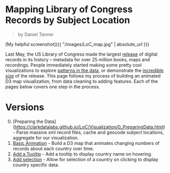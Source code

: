 # Mapping Library of Congress Records by Subject Location

> by Daniel Tanner


[My helpful screenshot]({{ "/images/LoC_map.jpg" | absolute_url }})



Last May, the US Library of Congress made the largest [release](https://www.si.umich.edu/news/library-congress-opened-its-catalogs-why-it-matters#gsc.tab=0) of digital records in its history – metadata for over 25 million books, maps and recordings. People immediately started making some pretty cool visualizations to explore [patterns in the data](http://sappingattention.blogspot.com/2017/05/a-brief-visual-history-of-marc.html), or demonstrate the [incredible size](https://medium.com/@thisismattmiller/library-of-congress-lists-57ddd177f1e2?loclr=blogsig) of the release. This page follows my process of building an animated D3 map visualization, from data cleaning to adding features. Each of the pages below covers one step in the process.


# Versions

0. [Preparing the Data] (https://clarkdatalabs.github.io/LoC/Visualization/0_PreparingData.html) - Parse massive xml record files, cache and geocode subject locations, aggregate for our visualization.
1. [Basic Animation](https://clarkdatalabs.github.io/LoC/Visualization/1_BasicAnimation.html) - Build a D3 map that animates changing numbers of records about each country over time.
2. [Add a Tooltip](https://clarkdatalabs.github.io/LoC/Visualization/2_Tooltip.html) - Add a tooltip to display country name on hovering.
3. [Add selection](https://clarkdatalabs.github.io/LoC/Visualization/3_Selection.html) - Allow for selection of a country on clicking to display country specific data.

